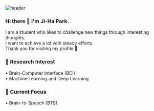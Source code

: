 ![header](https://capsule-render.vercel.app/api?type=waving&color=D8CEF6&height=210&section=header&text=JiHa%20Park&fontSize=72&fontColor=1e1e21)
### Hi there 👋 I'm Ji-Ha Park.

<!-- 안녕하세요! 제 이름은 '박지하'입니다.

흥미로운 생각을 통해 새로운 일에 도전하는 것을 좋아하는 학생입니다.<br>
꾸준한 노력으로 많은 것을 이루고 싶습니다.<br>
제 프로필에 방문해주셔서 감사합니다.:blush:<br> -->

I am a student who likes to challenge new things through interesting thoughts.<br>
I want to achieve a lot with steady efforts.<br>
Thank you for visiting my profile.:star2:<br>

### 💬 Research Interest
• Brain-Computer Interface (BCI)<br>
• Machine Learning and Deep Learning
### 💬 Current Focus
• Brain-to-Speech (BTS)<br>

<!--
**park-jiha/park-jiha** is a ✨ _special_ ✨ repository because its `README.md` (this file) appears on your GitHub profile.

Here are some ideas to get you started:

- 🔭 I’m currently working on ...
- 🌱 I’m currently learning ...
- 👯 I’m looking to collaborate on ...
- 🤔 I’m looking for help with ...
- 💬 Ask me about ...
- 📫 How to reach me: ...
- 😄 Pronouns: ...
- ⚡ Fun fact: ...
-->
